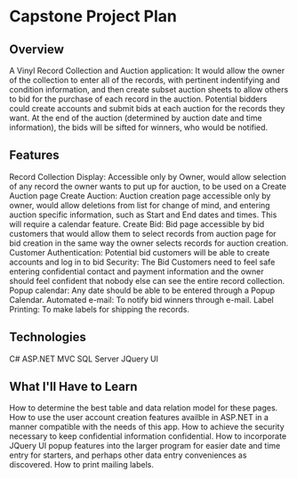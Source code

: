 # Capstone Project Plan

## Overview

A Vinyl Record Collection and Auction application: It would allow the owner of the collection to enter all of the records, with pertinent indentifying and condition information, and then create subset auction sheets to allow others to bid for the purchase of each record in the auction.  Potential bidders could create accounts and submit bids at each auction for the records they want.  At the end of the auction (determined by auction date and time information), the bids will be sifted for winners, who would be notified.

## Features

Record Collection Display:  Accessible only by Owner, would allow selection of any record the owner wants to put up for auction, to be used on a Create Auction page
Create Auction: Auction creation page accessible only by owner, would allow deletions from list for change of mind, and entering auction specific information, such as Start and End dates and times.  This will require a calendar feature.
Create Bid: Bid page accessible by bid customers that would allow them to select records from auction page for bid creation in the same way the owner selects records for auction creation.
Customer Authentication: Potential bid customers will be able to create accounts and log in to bid
Security: The Bid Customers need to feel safe entering confidential contact and payment information and the owner should feel confident that nobody else can see the entire record collection.
Popup calendar: Any date should be able to be entered through a Popup Calendar.
Automated e-mail: To notify bid winners through e-mail.
Label Printing: To make labels for shipping the records.

## Technologies

C#
ASP.NET
MVC
SQL Server
JQuery UI

## What I'll Have to Learn

How to determine the best table and data relation model for these pages.
How to use the user account creation features availble in ASP.NET in a manner compatible with the needs of this app.
How to achieve the security necessary to keep confidential information confidential.
How to incorporate JQuery UI popup features into the larger program for easier date and time entry for starters, and perhaps other data entry conveniences as discovered.
How to print mailing labels.